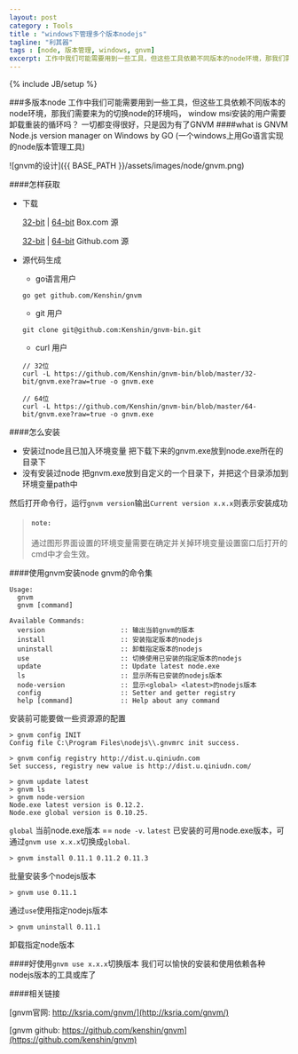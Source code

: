 ```yaml
---
layout: post
category : Tools
title : "windows下管理多个版本nodejs"
tagline: "利其器"
tags : [node, 版本管理, windows, gnvm]
excerpt: 工作中我们可能需要用到一些工具，但这些工具依赖不同版本的node环境，那我们需要来回的切换node的环境吗， NO, 只是因为有了GNVM
---
```

{% include JB/setup %}

###多版本node
工作中我们可能需要用到一些工具，但这些工具依赖不同版本的node环境，那我们需要来为的切换node的环境吗， window msi安装的用户需要卸载重装的循环吗？ 一切都变得很好，只是因为有了GNVM
####what is GNVM
Node.js version manager on Windows by GO
(一个windows上用Go语言实现的node版本管理工具)

![gnvm的设计]({{ BASE_PATH }}/assets/images/node/gnvm.png)

####怎样获取
- 下载

    [32-bit](https://app.box.com/gnvm/1/2014967291) | [64-bit](https://app.box.com/gnvm/1/2014967689)  Box.com 源

    [32-bit](https://github.com/Kenshin/gnvm-bin/blob/master/32-bit/gnvm.exe?raw=true) | [64-bit](https://github.com/Kenshin/gnvm-bin/blob/master/64-bit/gnvm.exe?raw=true)  Github.com 源

- 源代码生成
    - go语言用户

    ```
    go get github.com/Kenshin/gnvm
    ```
    
    - git 用户

    ```
    git clone git@github.com:Kenshin/gnvm-bin.git
    ```
    
    - curl 用户

    ```
    // 32位
    curl -L https://github.com/Kenshin/gnvm-bin/blob/master/32-bit/gnvm.exe?raw=true -o gnvm.exe
    
    // 64位
    curl -L https://github.com/Kenshin/gnvm-bin/blob/master/64-bit/gnvm.exe?raw=true -o gnvm.exe
    ```



####怎么安装
- 安装过node且已加入环境变量
把下载下来的gnvm.exe放到node.exe所在的目录下
- 没有安装过node
把gnvm.exe放到自定义的一个目录下，并把这个目录添加到环境变量path中

然后打开命令行，运行`gnvm version`输出`Current version x.x.x`则表示安装成功
>#### `note:`
> 通过图形界面设置的环境变量需要在确定并关掉环境变量设置窗口后打开的cmd中才会生效。

####使用gnvm安装node
gnvm的命令集

```
Usage:
  gnvm
  gnvm [command]

Available Commands:
  version                   :: 输出当前gnvm的版本
  install                   :: 安装指定版本的nodejs
  uninstall                 :: 卸载指定版本的nodejs
  use                       :: 切换使用已安装的指定版本的nodejs
  update                    :: Update latest node.exe
  ls                        :: 显示所有已安装的nodejs版本
  node-version              :: 显示<global> <latest>的nodejs版本
  config                    :: Setter and getter registry
  help [command]            :: Help about any command
```

安装前可能要做一些资源源的配置

```
> gnvm config INIT 
Config file C:\Program Files\nodejs\\.gnvmrc init success.
```

```
> gnvm config registry http://dist.u.qiniudn.com
Set success, registry new value is http://dist.u.qiniudn.com/
```

```
> gnvm update latest
> gnvm ls
> gnvm node-version
Node.exe latest version is 0.12.2.
Node.exe global version is 0.10.25.
```

`global` 当前node.exe版本 == `node -v`.
`latest` 已安装的可用node.exe版本，可通过`gnvm use x.x.x`切换成`global`.

```
> gnvm install 0.11.1 0.11.2 0.11.3
```

批量安装多个nodejs版本

```
> gnvm use 0.11.1
```

通过`use`使用指定nodejs版本

```
> gnvm uninstall 0.11.1
```

卸载指定node版本

####好使用`gnvm use x.x.x`切换版本
我们可以愉快的安装和使用依赖各种nodejs版本的工具或库了

####相关链接

[gnvm官网: http://ksria.com/gnvm/](http://ksria.com/gnvm/)

[gnvm github: https://github.com/kenshin/gnvm](https://github.com/kenshin/gnvm)